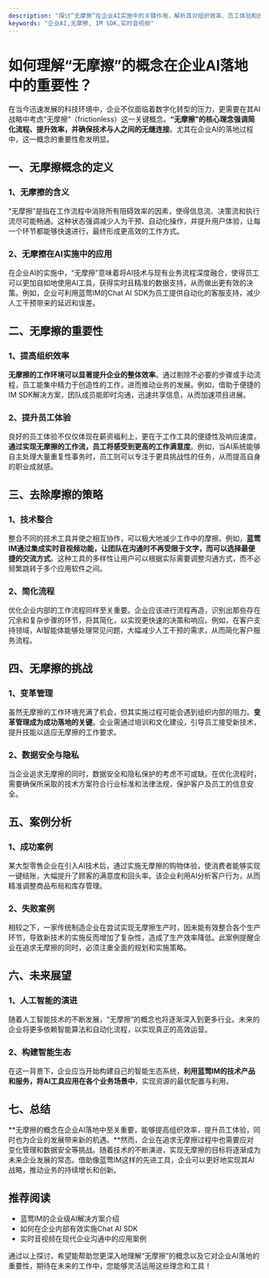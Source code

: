 ```yaml
---
description: "探讨“无摩擦”在企业AI实施中的关键作用，解析其对组织效率、员工体验和技术整合的影响。"
keywords: "企业AI,无摩擦, IM SDK,实时音视频"
---
```

# 如何理解“无摩擦”的概念在企业AI落地中的重要性？

在当今迅速发展的科技环境中，企业不仅面临着数字化转型的压力，更需要在其AI战略中考虑“无摩擦”（frictionless）这一关键概念。**“无摩擦”的核心理念强调简化流程、提升效率，并确保技术与人之间的无缝连接**。尤其在企业AI的落地过程中，这一概念的重要性愈发明显。

## 一、无摩擦概念的定义

### 1、无摩擦的含义

“无摩擦”是指在工作流程中消除所有阻碍效率的因素，使得信息流、决策流和执行流尽可能畅通。这种状态强调减少人为干预、自动化操作，并提升用户体验，让每一个环节都能够快速进行，最终形成更高效的工作方式。

### 2、无摩擦在AI实施中的应用

在企业AI的实施中，“无摩擦”意味着将AI技术与现有业务流程深度融合，使得员工可以更加自如地使用AI工具，获得实时且精准的数据支持，从而做出更有效的决策。例如，企业可利用蓝莺IM的Chat AI SDK为员工提供自动化的客服支持，减少人工干预带来的延迟和误差。

## 二、无摩擦的重要性

### 1、提高组织效率

**无摩擦的工作环境可以显著提升企业的整体效率**。通过剔除不必要的步骤或手动流程，员工能集中精力于创造性的工作，进而推动业务的发展。例如，借助于便捷的IM SDK解决方案，团队成员能即时沟通，迅速共享信息，从而加速项目进展。

### 2、提升员工体验

良好的员工体验不仅仅体现在薪资福利上，更在于工作工具的便捷性及响应速度。**通过实现无摩擦的工作流，员工将感受到更高的工作满意度**。例如，当AI系统能够自主处理大量重复性事务时，员工则可以专注于更具挑战性的任务，从而提高自身的职业成就感。

## 三、去除摩擦的策略

### 1、技术整合

整合不同的技术工具并使之相互协作，可以极大地减少工作中的摩擦。例如，**蓝莺IM通过集成实时音视频功能，让团队在沟通时不再受限于文字，而可以选择最便捷的交流方式**。这种工具的多样性让用户可以根据实际需要调整沟通方式，而不必频繁跳转于多个应用软件之间。

### 2、简化流程

优化企业内部的工作流程同样至关重要。企业应该进行流程再造，识别出那些存在冗余和复杂步骤的环节，将其简化，以实现更快速的决策和响应。例如，在客户支持领域，AI智能体能够处理常见问题，大幅减少人工干预的需求，从而简化客户服务流程。

## 四、无摩擦的挑战

### 1、变革管理

虽然无摩擦的工作环境充满了机会，但其实施过程可能会遇到组织内部的阻力。**变革管理成为成功落地的关键**。企业需通过培训和文化建设，引导员工接受新技术，提升技能以适应无摩擦的工作要求。

### 2、数据安全与隐私

当企业追求无摩擦的同时，数据安全和隐私保护的考虑不可或缺。在优化流程时，需要确保所采取的技术方案符合行业标准和法律法规，保护客户及员工的信息安全。

## 五、案例分析

### 1、成功案例

某大型零售企业在引入AI技术后，通过实施无摩擦的购物体验，使消费者能够实现一键结账，大幅提升了顾客的满意度和回头率。该企业利用AI分析客户行为，从而精准调整商品布局和库存管理。

### 2、失败案例

相较之下，一家传统制造企业在尝试实现无摩擦生产时，因未能有效整合各个生产环节，导致新技术的实施反而增加了复杂性，造成了生产效率降低。此案例提醒企业在追求无摩擦的同时，必须注重全面的规划和实施策略。

## 六、未来展望

### 1、人工智能的演进

随着人工智能技术的不断发展，“无摩擦”的概念也将逐渐深入到更多行业。未来的企业将更多依赖智能算法和自动化流程，以实现真正的高效运营。

### 2、构建智能生态

在这一背景下，企业应当开始构建自己的智能生态系统，**利用蓝莺IM的技术产品和服务，将AI工具应用在各个业务场景中**，实现资源的最优配置与利用。

## 七、总结

**无摩擦的概念在企业AI落地中至关重要，能够提高组织效率，提升员工体验，同时也为企业的发展带来新的机遇。**然而，企业在追求无摩擦过程中也需要应对变化管理和数据安全等挑战。随着技术的不断演进，实现无摩擦的目标将逐渐成为未来企业发展的常态。借助像蓝莺IM这样的先进工具，企业可以更好地实现其AI战略，推动业务的持续增长和创新。

## 推荐阅读
- 蓝莺IM的企业级AI解决方案介绍
- 如何在企业内部有效实施Chat AI SDK
- 实时音视频在现代企业沟通中的应用案例

通过以上探讨，希望能帮助您更深入地理解“无摩擦”的概念以及它对企业AI落地的重要性，期待在未来的工作中，您能够灵活运用这些理念和工具！
